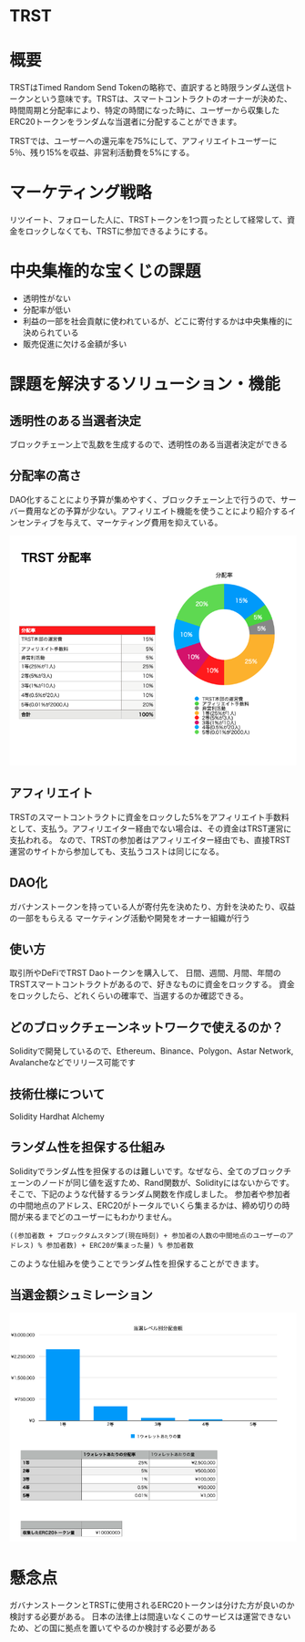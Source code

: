 # TRST

# 概要
TRSTはTimed Random Send Tokenの略称で、直訳すると時限ランダム送信トークンという意味です。TRSTは、スマートコントラクトのオーナーが決めた、時間周期と分配率により、特定の時間になった時に、ユーザーから収集したERC20トークンをランダムな当選者に分配することができます。

TRSTでは、ユーザーへの還元率を75%にして、アフィリエイトユーザーに5％、残り15%を収益、非営利活動費を5%にする。

# マーケティング戦略
リツイート、フォローした人に、TRSTトークンを1つ買ったとして経常して、資金をロックしなくても、TRSTに参加できるようにする。

# 中央集権的な宝くじの課題
- 透明性がない
- 分配率が低い
- 利益の一部を社会貢献に使われているが、どこに寄付するかは中央集権的に決められている
- 販売促進に欠ける金額が多い

# 課題を解決するソリューション・機能
## 透明性のある当選者決定
ブロックチェーン上で乱数を生成するので、透明性のある当選者決定ができる

## 分配率の高さ
DAO化することにより予算が集めやすく、ブロックチェーン上で行うので、サーバー費用などの予算が少ない。アフィリエイト機能を使うことにより紹介するインセンティブを与えて、マーケティング費用を抑えている。

![](docs/img/sharing_ratio.png)

## アフィリエイト
TRSTのスマートコントラクトに資金をロックした5%をアフィリエイト手数料として、支払う。アフィリエイター経由でない場合は、その資金はTRST運営に支払われる。
なので、TRSTの参加者はアフィリエイター経由でも、直接TRST運営のサイトから参加しても、支払うコストは同じになる。

## DAO化
ガバナンストークンを持っている人が寄付先を決めたり、方針を決めたり、収益の一部をもらえる
マーケティング活動や開発をオーナー組織が行う

## 使い方
取引所やDeFiでTRST Daoトークンを購入して、
日間、週間、月間、年間のTRSTスマートコントラクトがあるので、好きなものに資金をロックする。
資金をロックしたら、どれくらいの確率で、当選するのか確認できる。

## どのブロックチェーンネットワークで使えるのか？
Solidityで開発しているので、Ethereum、Binance、Polygon、Astar Network, Avalancheなどでリリース可能です

## 技術仕様について
Solidity
Hardhat
Alchemy

## ランダム性を担保する仕組み
Solidityでランダム性を担保するのは難しいです。なぜなら、全てのブロックチェーンのノードが同じ値を返すため、Rand関数が、Solidityにはないからです。
そこで、下記のような代替するランダム関数を作成しました。
参加者や参加者の中間地点のアドレス、ERC20がトータルでいくら集まるかは、締め切りの時間が来るまでどのユーザーにもわかりません。

```
((参加者数 + ブロックタムスタンプ(現在時刻) + 参加者の人数の中間地点のユーザーのアドレス) % 参加者数) + ERC20が集まった量) % 参加者数
```

このような仕組みを使うことでランダム性を担保することができます。

## 当選金額シュミレーション

![](docs/img/money_won.png)

# 懸念点
ガバナンストークンとTRSTに使用されるERC20トークンは分けた方が良いのか検討する必要がある。
日本の法律上は間違いなくこのサービスは運営できないため、どの国に拠点を置いてやるのか検討する必要がある